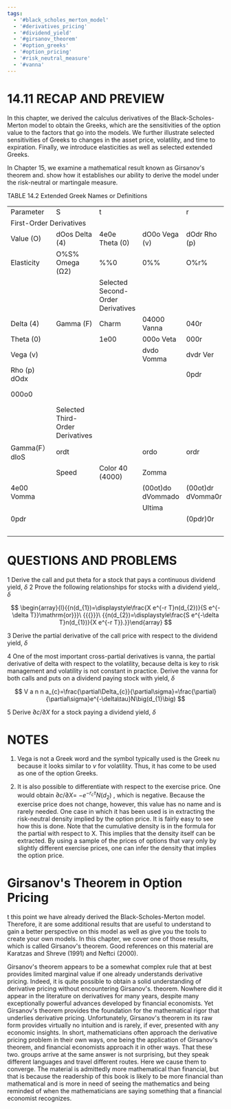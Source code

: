 ```yaml
---
tags:
  - '#black_scholes_merton_model'
  - '#derivatives_pricing'
  - '#dividend_yield'
  - '#girsanov_theorem'
  - '#option_greeks'
  - '#option_pricing'
  - '#risk_neutral_measure'
  - '#vanna'
---
```

# 14.11 RECAP AND PREVIEW

In this chapter, we derived the calculus derivatives of the Black-Scholes-Merton model to obtain the Greeks, which are the sensitivities of the option value to the factors that go into the models. We further illustrate selected sensitivities of Greeks to changes in the asset price, volatility, and time to expiration. Finally, we introduce elasticities as well as selected extended Greeks.

In Chapter 15, we examine a mathematical result known as Girsanov's theorem and. show how it establishes our ability to derive the model under the risk-neutral or martingale measure.

TABLE 14.2 Extended Greek Names or Definitions


<html><body><table><tr><td>Parameter</td><td>S</td><td>t</td><td></td><td>r</td><td>X</td><td>8</td></tr><tr><td colspan="7">First-Order Derivatives</td></tr><tr><td>Value (O)</td><td>dOos Delta (4)</td><td>4e0e Theta (0)</td><td>dO0o Vega (v)</td><td>dOdr Rho (p)</td><td>dOdx</td><td>0008</td></tr><tr><td>Elasticity</td><td>O%S% Omega (Ω2)</td><td>%%0</td><td>0%%</td><td>O%r%</td><td>0%X%</td><td>0%8%</td></tr><tr><td></td><td></td><td>Selected Second-Order Derivatives</td><td></td><td></td><td></td><td></td></tr><tr><td>Delta (4)</td><td>Gamma (F)</td><td>Charm</td><td>04000 Vanna</td><td>040r</td><td></td><td></td></tr><tr><td>Theta (0)</td><td></td><td>1e00</td><td>000o Veta</td><td>000r</td><td>000X</td><td>0000</td></tr><tr><td>Vega (v)</td><td></td><td></td><td>dvdo Vomma</td><td>dvdr Ver</td><td>dvdX</td><td>dv08</td></tr><tr><td>Rho (p) dOdx</td><td></td><td></td><td></td><td>0pdr</td><td>dpdX</td><td>0p08</td></tr><tr><td>000o0</td><td></td><td></td><td></td><td></td><td>(0OdX)ax</td><td>(0O0x)08 (0008)08</td></tr><tr><td></td><td>Selected Third-Order Derivatives</td><td></td><td></td><td></td><td></td><td></td></tr><tr><td>Gamma(F） dIoS</td><td>ordt</td><td></td><td>ordo</td><td>ordr</td><td>drax</td><td>0r08</td></tr><tr><td></td><td>Speed</td><td>Color 40 (4000)</td><td>Zomma</td><td></td><td></td><td></td></tr><tr><td>4e00 Vomma</td><td></td><td></td><td>(00ot)do dVommado</td><td>(00ot)dr dVomma0r</td><td>(00dt)ax dVommadX</td><td>(00dt)08</td></tr><tr><td></td><td></td><td></td><td>Ultima</td><td></td><td></td><td>dVomma08</td></tr><tr><td>0pdr</td><td></td><td></td><td></td><td>(0pdr)0r</td><td></td><td></td></tr><tr><td></td><td></td><td></td><td></td><td></td><td>(0pdr)0X</td><td>(0pdr)08</td></tr></table></body></html>

# QUESTIONS AND PROBLEMS

1 Derive the call and put theta for a stock that pays a continuous dividend yield, $\delta$
2  Prove the following relationships for stocks with a dividend yield,. $\delta$

$$
\begin{array}{l}{{n(d_{1})=\displaystyle\frac{X e^{-r T}n(d_{2})}{S e^{-\delta T}}\mathrm{or}}}\ {{{}}}\ {{n(d_{2})=\displaystyle\frac{S e^{-\delta T}n(d_{1})}{X e^{-r T}}.}}\end{array}
$$

3 Derive the partial derivative of the call price with respect to the dividend yield, $\delta$

4  One of the most important cross-partial derivatives is vanna, the partial derivative of delta with respect to the volatility, because delta is key to risk management and volatility is not constant in practice. Derive the vanna for both calls and puts on a dividend paying stock with yield, $\delta$

$$
V a n n a_{c}=\frac{\partial\Delta_{c}}{\partial\sigma}=\frac{\partial}{\partial\sigma}e^{-\delta\tau}N\big(d_{1}\big)
$$

5 Derive $\partial c/\partial X$ for a stock paying a dividend yield, $\delta$

# NOTES

1. Vega is not a Greek word and the symbol typically used is the Greek nu because it looks similar to $\nu$ for volatility. Thus, it has come to be used as one of the option Greeks.

2. It is also possible to differentiate with respect to the exercise price. One would obtain $\partial c/\partial X=$ $-e^{-r_{c}\tau}N(d_{2})$ , which is negative. Because the exercise price does not change, however, this value has no name and is rarely needed. One case in which it has been used is in extracting the risk-neutral density implied by the option price. It is fairly easy to see how this is done. Note that the cumulative density is in the formula for the partial with respect to X. This implies that the density itself can be extracted. By using a sample of the prices of options that vary only by slightly different exercise prices, one can infer the density that implies the option price.

# Girsanov's Theorem in Option Pricing

t this point we have already derived the Black-Scholes-Merton model. Therefore, it are some additional results that are useful to understand to gain a better perspective on this model as well as give you the tools to create your own models. In this chapter, we cover one of those results, which is called Girsanov's theorem. Good references on this material are Karatzas and Shreve (1991) and Neftci (2000).

Girsanov's theorem appears to be a somewhat complex rule that at best provides limited marginal value if one already understands derivative pricing. Indeed, it is quite possible to obtain a solid understanding of derivative pricing without encountering Girsanov's. theorem. Nowhere did it appear in the literature on derivatives for many years, despite many exceptionally powerful advances developed by financial economists. Yet Girsanov's theorem provides the foundation for the mathematical rigor that underlies derivative pricing. Unfortunately, Girsanov's theorem in its raw form provides virtually no intuition and is rarely, if ever, presented with any economic insights. In short, mathematicians often approach the derivative pricing problem in their own ways, one being the application of Girsanov's theorem, and financial economists approach it in other ways. That these two. groups arrive at the same answer is not surprising, but they speak different languages and travel different routes. Here we cause them to converge. The material is admittedly more mathematical than financial, but that is because the readership of this book is likely to be more financial than mathematical and is more in need of seeing the mathematics and being reminded of when the mathematicians are saying something that a financial economist recognizes.
